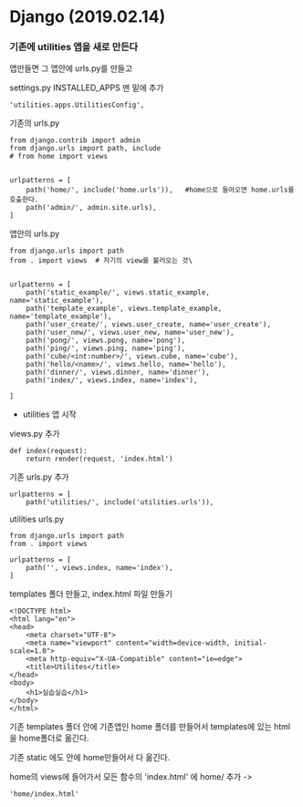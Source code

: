# Django (2019.02.14)



### 기존에 utilities 앱을 새로 만든다

앱만들면 그 앱안에 urls.py를 만들고 

settings.py INSTALLED_APPS 맨 밑에 추가

```
'utilities.apps.UtilitiesConfig',
```





기존의 urls.py

```
from django.contrib import admin
from django.urls import path, include
# from home import views


urlpatterns = [
    path('home/', include('home.urls')),   #home으로 들어오면 home.urls를 호출한다. 
    path('admin/', admin.site.urls),
]
```



앱안의 urls.py

```
from django.urls import path
from . import views  # 자기의 view를 불러오는 것\


urlpatterns = [
    path('static_example/', views.static_example, name='static_example'),
    path('template_example', views.template_example, name='template_example'),
    path('user_create/', views.user_create, name='user_create'),
    path('user_new/', views.user_new, name='user_new'),
    path('pong/', views.pong, name='pong'),
    path('ping/', views.ping, name='ping'),
    path('cube/<int:number>/', views.cube, name='cube'),
    path('hello/<name>/', views.hello, name='hello'),
    path('dinner/', views.dinner, name='dinner'),
    path('index/', views.index, name='index'),
    
]
```



- utilities 앱 시작 

views.py  추가

```
def index(request):
    return render(request, 'index.html')
```

기존 urls.py   추가

```
urlpatterns = [
    path('utilities/', include('utilities.urls')),
```

utilities urls.py

```
from django.urls import path
from . import views

urlpatterns = [
    path('', views.index, name='index'),    
]
```

templates 폴더 만들고, index.html 파일 만들기

```
<!DOCTYPE html>
<html lang="en">
<head>
    <meta charset="UTF-8">
    <meta name="viewport" content="width=device-width, initial-scale=1.0">
    <meta http-equiv="X-UA-Compatible" content="ie=edge">
    <title>Utilites</title>
</head>
<body>
    <h1>실습실습</h1>
</body>
</html>
```



기존 templates 폴더 안에 기존앱인 home 폴더를 만들어서 templates에 있는 html을 home폴더로 옮긴다. 



기존 static 에도 안에 home만들어서 다 옮긴다. 



home의 views에 들어가서 모든 함수의  'index.html' 에 home/ 추가 ->

```
'home/index.html'
```

